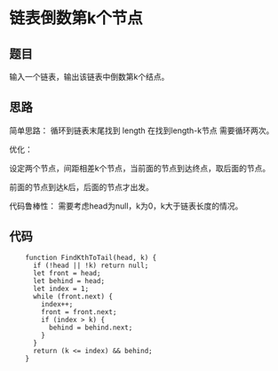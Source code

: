 # 链表倒数第k个节点

## 题目

输入一个链表，输出该链表中倒数第k个结点。

## 思路

简单思路： 循环到链表末尾找到 length 在找到length-k节点 需要循环两次。

优化：

设定两个节点，间距相差k个节点，当前面的节点到达终点，取后面的节点。

前面的节点到达k后，后面的节点才出发。

代码鲁棒性： 需要考虑head为null，k为0，k大于链表长度的情况。

## 代码

```
    function FindKthToTail(head, k) {
      if (!head || !k) return null;
      let front = head;
      let behind = head;
      let index = 1;
      while (front.next) {
        index++;
        front = front.next;
        if (index > k) {
          behind = behind.next;
        }
      }
      return (k <= index) && behind;
    }
```
